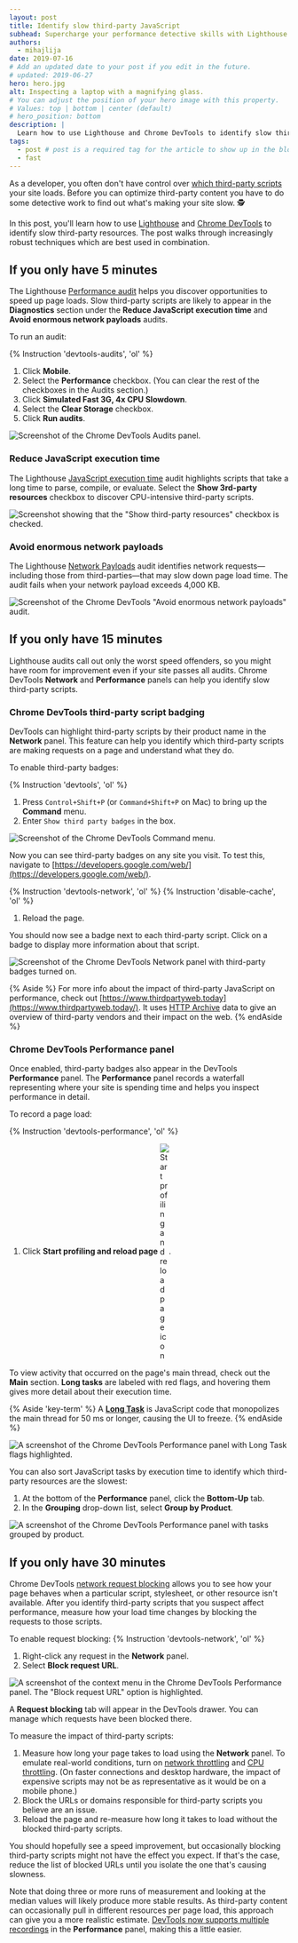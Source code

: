 ```yaml
---
layout: post
title: Identify slow third-party JavaScript
subhead: Supercharge your performance detective skills with Lighthouse and Chrome DevTools.
authors:
  - mihajlija
date: 2019-07-16
# Add an updated date to your post if you edit in the future.
# updated: 2019-06-27
hero: hero.jpg
alt: Inspecting a laptop with a magnifying glass.
# You can adjust the position of your hero image with this property.
# Values: top | bottom | center (default)
# hero_position: bottom
description: |
  Learn how to use Lighthouse and Chrome DevTools to identify slow third-party resources.
tags:
  - post # post is a required tag for the article to show up in the blog.
  - fast
---
```


<style>
  img[src*="icon"] {
    max-width: 16px;
    vertical-align: middle;
  }
</style>

As a developer, you often don't have control over [which third-party scripts](/third-party-javascript/#network) your site loads. Before you can optimize third-party content you have to do some detective work to find out what's making your site slow. 🕵️

In this post, you'll learn how to use [Lighthouse](https://developers.google.com/web/tools/lighthouse/) and [Chrome DevTools](https://developers.google.com/web/tools/chrome-devtools/) to identify slow third-party resources. The post walks through increasingly robust techniques which are best used in combination.

## If you only have 5 minutes

The Lighthouse [Performance audit](/lighthouse-performance) helps you discover opportunities to speed up page loads. Slow third-party scripts are likely to appear in the **Diagnostics** section under the **Reduce JavaScript execution time** and **Avoid enormous network payloads** audits.

To run an audit:

{% Instruction 'devtools-audits', 'ol' %}
1. Click **Mobile**.
1. Select the **Performance** checkbox. (You can clear the rest of the checkboxes in the Audits section.)
1. Click **Simulated Fast 3G, 4x CPU Slowdown**.
1. Select the **Clear Storage** checkbox.
1. Click **Run audits**.

![Screenshot of the Chrome DevTools Audits panel.](./audits-panel.png)

### Reduce JavaScript execution time
The Lighthouse [JavaScript execution time](/bootup-time) audit highlights scripts that take a long time to parse, compile, or evaluate. Select the **Show 3rd-party resources** checkbox to discover CPU-intensive third-party scripts.

<img class="w-screenshot" src="./show-third-party.png" alt='Screenshot showing that the "Show third-party resources" checkbox is checked.'>

### Avoid enormous network payloads
The Lighthouse [Network Payloads](/total-byte-weight) audit identifies network requests—including those from third-parties—that may slow down page load time. The audit fails when your network payload exceeds 4,000 KB.

<img class="w-screenshot" src="./network-payloads.png" alt='Screenshot of the Chrome DevTools "Avoid enormous network payloads" audit.'>

## If you only have 15 minutes
Lighthouse audits call out only the worst speed offenders, so you might have room for improvement even if your site passes all audits. Chrome DevTools **Network** and **Performance** panels can help you identify slow third-party scripts.

### Chrome DevTools third-party script badging
DevTools can highlight third-party scripts by their product name in the **Network** panel. This feature can help you identify which third-party scripts are making requests on a page and understand what they do.

To enable third-party badges:

{% Instruction 'devtools', 'ol' %}
1. Press `Control+Shift+P` (or `Command+Shift+P` on Mac) to bring up the **Command** menu.
1. Enter `Show third party badges` in the box.

<img class="w-figure--center" src="./badges.png" alt="Screenshot of the Chrome DevTools Command menu.">

Now you can see third-party badges on any site you visit. To test this, navigate to [https://developers.google.com/web/](https://developers.google.com/web/).

{% Instruction 'devtools-network', 'ol' %}
{% Instruction 'disable-cache', 'ol' %}
1. Reload the page.

You should now see a badge next to each third-party script. Click on a badge to display more information about that script.

![Screenshot of the Chrome DevTools Network panel with third-party badges turned on.](badge-popup.png)

{% Aside %}
For more info about the impact of third-party JavaScript on performance, check out [https://www.thirdpartyweb.today](https://www.thirdpartyweb.today/). It uses [HTTP Archive](https://httparchive.org/) data to give an overview of third-party vendors and their impact on the web.
{% endAside %}

### Chrome DevTools Performance panel
Once enabled, third-party badges also appear in the DevTools **Performance** panel. The **Performance** panel records a waterfall representing where your site is spending time and helps you inspect performance in detail.

To record a page load:

{% Instruction 'devtools-performance', 'ol' %}
1. Click **Start profiling and reload page** ![Start profiling and reload page icon](./icon-reload-page.png#_icon).

To view activity that occurred on the page's main thread, check out the **Main** section. **Long tasks** are labeled with red flags, and hovering them gives more detail about their execution time.

{% Aside 'key-term' %}
A [**Long Task**](/long-tasks-devtools) is JavaScript code that monopolizes the main thread for 50 ms or longer, causing the UI to freeze.
{% endAside %}

![A screenshot of the Chrome DevTools Performance panel with Long Task flags highlighted.](long-tasks.jpg)

You can also sort JavaScript tasks by execution time to identify which third-party resources are the slowest:
1. At the bottom of the **Performance** panel, click the **Bottom-Up** tab.
1. In the **Grouping** drop-down list, select **Group by Product**.

![A screenshot of the Chrome DevTools Performance panel with tasks grouped by product.](execution-time.png)

## If you only have 30 minutes

Chrome DevTools [network request blocking](https://developers.google.com/web/updates/2017/04/devtools-release-notes#block-requests) allows you to see how your page behaves when a particular script, stylesheet, or other resource isn't available. After you identify third-party scripts that you suspect affect performance, measure how your load time changes by blocking the requests to those scripts.

To enable request blocking:
{% Instruction 'devtools-network', 'ol' %}
1. Right-click any request in the **Network** panel.
1. Select **Block request URL**.

<img class="w-screenshot" src="./request-blocking.png" alt='A screenshot of the context menu in the Chrome DevTools Performance panel. The "Block request URL" option is highlighted.'>

A **Request blocking** tab will appear in the DevTools drawer. You can manage which requests have been blocked there.

To measure the impact of third-party scripts:
1. Measure how long your page takes to load using the **Network** panel. To emulate real-world conditions, turn on [network throttling](https://developers.google.com/web/tools/chrome-devtools/network-performance/#emulate) and [CPU throttling](https://developers.google.com/web/updates/2017/07/devtools-release-notes#throttling). (On faster connections and desktop hardware, the impact of expensive scripts may not be as representative as it would be on a mobile phone.)
1. Block the URLs or domains responsible for third-party scripts you believe are an issue.
1. Reload the page and re-measure how long it takes to load without the blocked third-party scripts.

You should hopefully see a speed improvement, but occasionally blocking third-party scripts might not have the effect you expect. If that's the case, reduce the list of blocked URLs until you isolate the one that's causing slowness.

Note that doing three or more runs of measurement and looking at the median values will likely produce more stable results. As third-party content can occasionally pull in different resources per page load, this approach can give you a more realistic estimate. [DevTools now supports multiple recordings](https://twitter.com/ChromeDevTools/status/963820146388221952) in the **Performance** panel, making this a little easier.
